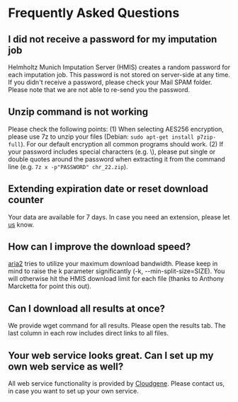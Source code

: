 # Frequently Asked Questions

## I did not receive a password for my imputation job
Helmholtz Munich Imputation Server (HMIS) creates a random password for each imputation job. This password is not stored on server-side at any time. If you didn't receive a password, please check your Mail SPAM folder. Please note that we are not able to re-send you the password.  

## Unzip command is not working
Please check the following points: (1) When selecting AES256 encryption, please use 7z to unzip your files (Debian: `sudo apt-get install p7zip-full`). For our default encryption all common programs should work. (2) If your password includes special characters (e.g. \\), please put single or double quotes around the password when extracting it from the command line (e.g. `7z x -p"PASSWORD" chr_22.zip`).

## Extending expiration date or reset download counter
Your data are available for 7 days. In case you need an extension, please let [us](https://imputationserver-doc.readthedocs.io/en/latest/contact/) know.

## How can I improve the download speed?
[aria2](https://aria2.github.io/) tries to utilize your maximum download bandwidth. Please keep in mind to raise the k parameter significantly (-k, --min-split-size=SIZE). You will otherwise hit the HMIS download limit for each file (thanks to Anthony Marcketta for point this out).

## Can I download all results at once?
We provide wget command for all results. Please open the results tab. The last column in each row includes direct links to all files.

## Your web service looks great. Can I set up my own web service as well?
All web service functionality is provided by [Cloudgene](http://www.cloudgene.io/). Please contact us, in case you want to set up your own service.
